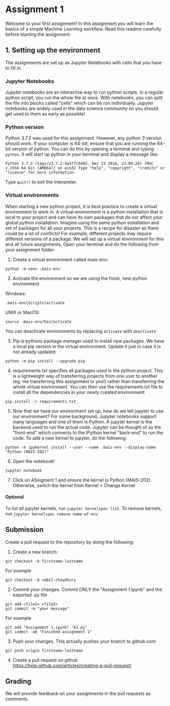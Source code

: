 # Assignment 1

Welcome to your first assignment! In this assignment you will learn the basics of a simple Machine Learning workflow. Read this readme carefully before starting the assignment.

## 1. Setting up the environment

The assignments are set up as Jupyter Notebooks with cells that you have to fill in.

### Jupyter Notebooks
Jupyter notebooks are an interactive way to run python scripts. In a regular python script, you run the whole file at once. With notebooks, you can split the file into blocks called "cells" which can be run individually. Jupyter notebooks are widely used in the data science community so you should get used to them as early as possible!

### Python version
Python 3.7.2 was used for this assignment. However, any python 3 version should work. If your computer is 64-bit, ensure that you are running the 64-bit version of python. You can do this by opening a terminal and typing `python`. It will start up python in your terminal and display a message like:

```
Python 3.7.2 (tags/v3.7.2:9a3ffc0492, Dec 23 2018, 23:09:28) [MSC v.1916 64 bit (AMD64)] on win32 Type "help", "copyright", "credits" or "license" for more information.
```

Type `quit()` to exit the interpreter.

### Virtual environments
When starting a new python project, it is best practice to create a virtual environment to work in. A virtual environment is a python installation that is local to your project and can have its own packages that do not affect your global python installation. Imagine using the same python installation and set of packages for all your projects. This is a recipe for disaster as there could be a lot of conflicts! For example, different projects may require different versions of a package. We will set up a virtual environment for this and all future assignments. Open your terminal and do the following from your assignment folder:

1. Create a virtual environment called mais-env:
```
python -m venv .mais-env
```

2. Activate the environment so we are using the fresh, new python environment

Windows:
```
.mais-env\Scripts\activate
```

UNIX or MacOS:
```
source .mais-env/bin/activate
```

You can deactivate environments by replacing `activate` with `deactivate`

3. Pip is pythons package manager used to install new packages. We have a local pip version in the virtual environment. Update it just in case it is not already updated:
```
python -m pip install --upgrade pip
```

4. requirements.txt specifies all packages used in the python project. This is a lightweight way of transferring projects from one user to another (eg. me transferring this assignment to you!) rather than transferring the whole virtual environment. You can then use the requirements.txt file to install all the dependencies in your newly created environment:
```
pip install -r requirements.txt
```

5. Now that we have our environment set up, how do we tell jupyter to use our environment? For some background, Jupyter notebooks support many languages and one of them is Python. A jupyter kernel is the backend used to run the actual code. Jupyter can be thought of as the "front-end" which connects to the IPython kernel "back-end" to run the code. To add a new kernel to jupyter, do the following:
```
python -m ipykernel install --user --name .mais-env --display-name "Python (MAIS-202)"
``` 

6. Open the notebook!
```
jupyter notebook
```

7. Click on ASsigment 1 and ensure the kernel is Python (MAIS-202). Otherwise, switch the kernel from Kernel > Change Kernel

#### Optional
To list all jupyter kernels, run `jupyter kernelspec list`. To remove kernels, run `jupyter kernelspec remove name-of-env`

## Submission

Create a pull request to the repository by doing the following:

1. Create a new branch:
```
git checkout -b firstname-lastname
```

For example
```
git checkout -b nabil-chowdhury
```

2. Commit your changes. Commit ONLY the "Assignment 1.ipynb" and the exported .py file
```
git add <file1> <file2>
git commit -m "your message"
```

For example
```
git add "Assignment 1.ipynb" "A1.py"
git commit -am "Finished assignment 1"
```

3. Push your changes. This actually pushes your branch to github.com
```
git push origin firstname-lastname
```

4. Create a pull request on github https://help.github.com/articles/creating-a-pull-request/

## Grading

We will provide feedback on your assignments in the pull requests as comments.
